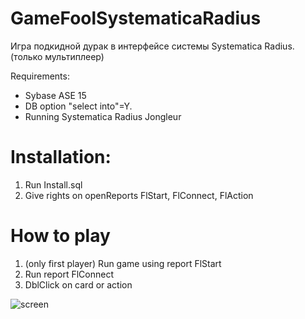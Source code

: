 # GameFoolSystematicaRadius
Игра подкидной дурак в интерфейсе системы Systematica Radius.
(только мультиплеер)

Requirements:
- Sybase ASE 15
- DB option "select into"=Y.
- Running Systematica Radius Jongleur 

# Installation:
1) Run Install.sql
2) Give rights on openReports FlStart, FlConnect, FlAction

# How to play
1) (only first player) Run game using report FlStart
2) Run report FlConnect
3) DblClick on card or action

![screen](https://github.com/r-b-s/FoolOnSystematicaRadius/raw/master/fool.PNG)
